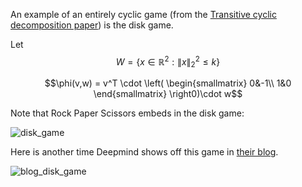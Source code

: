 An example of an entirely cyclic game (from the [Transitive cyclic decomposition paper](/#transitive_cyclic_decomposition)) is the disk game.

Let $$W = \{x \in \mathbb{R}^2 : \|x\|_ 2^2 \le k \}$$

$$\phi(v,w) = v^T \cdot  \left( \begin{smallmatrix} 0&-1\\ 1&0 \end{smallmatrix} \right0)\cdot w$$

Note that Rock Paper Scissors embeds in the disk game:

![disk_game](linked_data/disk_game.PNG)

Here is another time Deepmind shows off this game in [their blog](https://deepmind.com/blog/article/AlphaStar-Grandmaster-level-in-StarCraft-II-using-multi-agent-reinforcement-learning).

![blog_disk_game](linked_data/rpc_game.webp)
